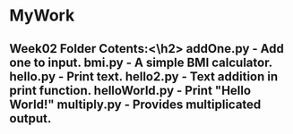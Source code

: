 # MyWork

<h2>Week02 Folder Cotents:<\h2>
addOne.py - Add one to input.  
bmi.py - A simple BMI calculator.  
hello.py - Print text.  
hello2.py - Text addition in print function. 
helloWorld.py - Print "Hello World!"
multiply.py - Provides multiplicated output.
